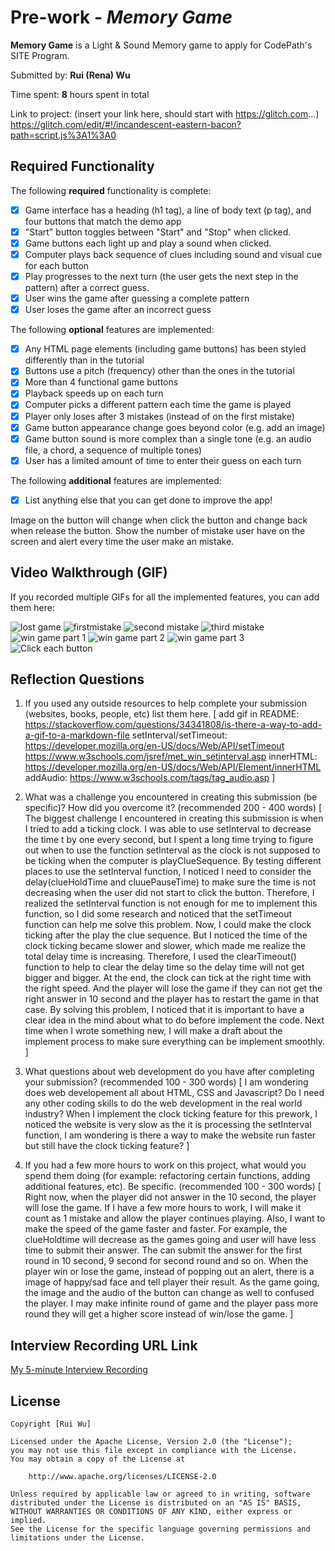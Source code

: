 # Pre-work - *Memory Game*

**Memory Game** is a Light & Sound Memory game to apply for CodePath's SITE Program. 

Submitted by: **Rui (Rena) Wu**

Time spent: **8** hours spent in total

Link to project: (insert your link here, should start with https://glitch.com...)
https://glitch.com/edit/#!/incandescent-eastern-bacon?path=script.js%3A1%3A0

## Required Functionality

The following **required** functionality is complete:

* [x] Game interface has a heading (h1 tag), a line of body text (p tag), and four buttons that match the demo app
* [x] "Start" button toggles between "Start" and "Stop" when clicked. 
* [x] Game buttons each light up and play a sound when clicked. 
* [x] Computer plays back sequence of clues including sound and visual cue for each button
* [x] Play progresses to the next turn (the user gets the next step in the pattern) after a correct guess. 
* [x] User wins the game after guessing a complete pattern
* [x] User loses the game after an incorrect guess

The following **optional** features are implemented:

* [x] Any HTML page elements (including game buttons) has been styled differently than in the tutorial
* [x] Buttons use a pitch (frequency) other than the ones in the tutorial
* [x] More than 4 functional game buttons
* [x] Playback speeds up on each turn
* [x] Computer picks a different pattern each time the game is played
* [x] Player only loses after 3 mistakes (instead of on the first mistake)
* [x] Game button appearance change goes beyond color (e.g. add an image)
* [x] Game button sound is more complex than a single tone (e.g. an audio file, a chord, a sequence of multiple tones)
* [x] User has a limited amount of time to enter their guess on each turn

The following **additional** features are implemented:

- [x] List anything else that you can get done to improve the app!

Image on the button will change when click the button and change back when release the button. 
Show the number of mistake user have on the screen and alert every time the user make an mistake. 

## Video Walkthrough (GIF)

If you recorded multiple GIFs for all the implemented features, you can add them here:

![lost game](https://github.com/Juliahi123/codepath-prework/blob/main/gamelost.gif)
![firstmistake](https://github.com/Juliahi123/codepath-prework/blob/main/mistake1.gif)
![second mistake](https://github.com/Juliahi123/codepath-prework/blob/main/mistake2.gif)
![third mistake](https://github.com/Juliahi123/codepath-prework/blob/main/mistake3.gif)
![win game part 1](https://github.com/Juliahi123/codepath-prework/blob/main/win1.gif)
![win game part 2](https://github.com/Juliahi123/codepath-prework/blob/main/win2.gif)
![win game part 3](https://github.com/Juliahi123/codepath-prework/blob/main/win3.gif)
![Click each button](https://github.com/Juliahi123/codepath-prework/blob/main/showSound.gif)


## Reflection Questions
1. If you used any outside resources to help complete your submission (websites, books, people, etc) list them here. 
[
    add gif in README: https://stackoverflow.com/questions/34341808/is-there-a-way-to-add-a-gif-to-a-markdown-file
    setInterval/setTimeout: 
        https://developer.mozilla.org/en-US/docs/Web/API/setTimeout
        https://www.w3schools.com/jsref/met_win_setinterval.asp
    innerHTML: 
        https://developer.mozilla.org/en-US/docs/Web/API/Element/innerHTML
    addAudio:
        https://www.w3schools.com/tags/tag_audio.asp
]

2. What was a challenge you encountered in creating this submission (be specific)? How did you overcome it? (recommended 200 - 400 words) 
[
    The biggest challenge I encountered in creating this submission is when I tried to add a ticking clock. I was able to use setInterval to decrease the time t by one every second, but I spent a long time trying to figure out when to use the function setInterval as the clock is not supposed to be ticking when the computer is playClueSequence. 
    By testing different places to use the setInterval function, I noticed ‌I need to consider the delay(clueHoldTime and cluuePauseTime) to make sure the time is not decreasing when the user did not start to click the button. Therefore, I realized the setInterval function is not enough for me to implement this function, so I did some research and noticed that the setTimeout function can help me solve this problem. 
    Now, I could make the clock ticking after the play the clue sequence. But I noticed the time of the clock ticking became slower and slower, which made me realize the total delay time is increasing. Therefore, I used the clearTimeout() function to help to clear the delay time so the delay time will not get bigger and bigger. 
    At the end, the clock can tick at the right time with the right speed. And the player will lose the game if they can not get the right answer in 10 second and the player has to restart the game in that case.
    By solving this problem, I noticed that it is important to have a clear idea in the mind about what to do before implement the code. Next time when I wrote something new, I will make a draft about the implement process to make sure everything can be implement smoothly. 
]

3. What questions about web development do you have after completing your submission? (recommended 100 - 300 words) 
[
    I am wondering does web developement all about HTML, CSS and Javascript? Do I need any other coding skills to do the web development in the real world industry? 
    When I implement the clock ticking feature for this prework, I noticed the website is very slow as the it is processing the setInterval function, I am wondering is there a way to make the website run faster but still have the clock ticking feature? 
]

4. If you had a few more hours to work on this project, what would you spend them doing (for example: refactoring certain functions, adding additional features, etc). Be specific. (recommended 100 - 300 words) 
[
    Right now, when the player did not answer in the 10 second, the player will lose the game. If I have a few more hours to work, I will make it count as 1 mistake and allow the player continues playing. 
    Also, I want to make the speed of the game faster and faster. For example, the clueHoldtime will decrease as the games going and user will have less time to submit their answer. The can submit the answer for the first round in 10 second, 9 second for second round and so on. 
    When the player win or lose the game, instead of popping out an alert, there is a image of happy/sad face and tell player their result. 
    As the game going, the image and the audio of the button can change as well to confused the player. 
    I may make infinite round of game and the player pass more round they will get a higher score instead of win/lose the game. 
]



## Interview Recording URL Link

[My 5-minute Interview Recording](your-link-here)


## License

    Copyright [Rui Wu]

    Licensed under the Apache License, Version 2.0 (the "License");
    you may not use this file except in compliance with the License.
    You may obtain a copy of the License at

        http://www.apache.org/licenses/LICENSE-2.0

    Unless required by applicable law or agreed to in writing, software
    distributed under the License is distributed on an "AS IS" BASIS,
    WITHOUT WARRANTIES OR CONDITIONS OF ANY KIND, either express or implied.
    See the License for the specific language governing permissions and
    limitations under the License.
